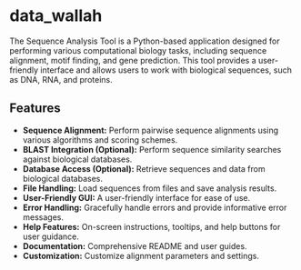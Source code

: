 # data_wallah
The Sequence Analysis Tool is a Python-based application designed for performing various computational biology tasks, including sequence alignment, motif finding, and gene prediction. This tool provides a user-friendly interface and allows users to work with biological sequences, such as DNA, RNA, and proteins.

## Features

- **Sequence Alignment:** Perform pairwise sequence alignments using various algorithms and scoring schemes.
- **BLAST Integration (Optional):** Perform sequence similarity searches against biological databases.
- **Database Access (Optional):** Retrieve sequences and data from biological databases.
- **File Handling:** Load sequences from files and save analysis results.
- **User-Friendly GUI:** A user-friendly interface for ease of use.
- **Error Handling:** Gracefully handle errors and provide informative error messages.
- **Help Features:** On-screen instructions, tooltips, and help buttons for user guidance.
- **Documentation:** Comprehensive README and user guides.
- **Customization:** Customize alignment parameters and settings.

